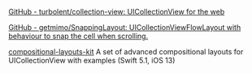 
[GitHub - turbolent/collection-view: UICollectionView for the web](https://github.com/turbolent/collection-view)

[GitHub - getmimo/SnappingLayout: UICollectionViewFlowLayout with behaviour to snap the cell when scrolling.](https://github.com/getmimo/SnappingLayout)

[compositional-layouts-kit](https://github.com/eleev/compositional-layouts-kit)
A set of advanced compositional layouts for UICollectionView with examples (Swift 5.1, iOS 13)

